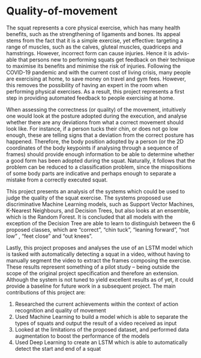 # Quality-of-movement

The squat represents a core physical exercise, which has many health benefits, such as the
strengthening of ligaments and bones. Its appeal stems from the fact that it is a simple
exercise, yet effective: targeting a range of muscles, such as the calves, gluteal muscles,
quadriceps and hamstrings. However, incorrect form can cause injuries. Hence it is advis-
able that persons new to performing squats get feedback on their technique to maximise
its benefits and minimise the risk of injuries. Following the COVID-19 pandemic and
with the current cost of living crisis, many people are exercising at home, to save money
on travel and gym fees. However, this removes the possibility of having an expert in the
room when performing physical exercises. As a result, this project represents a first step
in providing automated feedback to people exercising at home.

When assessing the correctness (or quality) of the movement, intuitively one would look at
the posture adopted during the execution, and analyse whether there are any deviations
from what a correct movement should look like. For instance, if a person tucks their chin,
or does not go low enough, these are telling signs that a deviation from the correct posture
has happened. Therefore, the body position adopted by a person (or the 2D coordinates
of the body keypoints if analysing through a sequence of frames) should provide enough
information to be able to determine whether a good form has been adopted during the
squat. Naturally, it follows that the problem can be reduced to a classification problem,
since the mispositions of some body parts are indicative and perhaps enough to separate
a mistake from a correctly executed squat.

This project presents an analysis of the systems which could be used to judge the quality
of the squat exercise. The systems proposed use discriminative Machine Learning models,
such as Support Vector Machines, K-Nearest Neighbours, and Decision Trees, but also
looks at an ensemble, which is the Random Forest. It is concluded that all models with
the exception of the Decision Tree are able to learn to distinguish between the 6 proposed
classes, which are “correct”, “chin tuck”, “leaning forward”, “not low” , “feet close” and
“out knees”.

Lastly, this project proposes and analyses the use of an LSTM model which is tasked
with automatically detecting a squat in a video, without having to manually segment the
video to extract the frames composing the exercise. These results represent something of
a pilot study – being outside the scope of the original project specification and therefore
an extension. Although the system is not tuned to yield excellent results as of yet, it
could provide a baseline for future work in a subsequent project.
The main contributions of this project are:
1. Researched the current achievements within the context of action recognition and quality of movement
2. Used Machine Learning to build a model which is able to separate the types of squats and output the result of a video received as input
3. Looked at the limitations of the proposed dataset, and performed data augmentation to boost the performance of the models
4. Used Deep Learning to create an LSTM which is able to automatically detect the start and end of a squat
